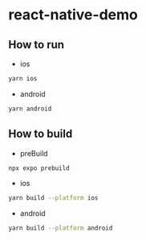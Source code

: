 # react-native-demo

## How to run

- ios

```bash
yarn ios
```

- android

```bash
yarn android
```

## How to  build

- preBuild

```bash
npx expo prebuild
```

- ios

```bash
yarn build --platform ios
```

- android

```bash
yarn build --platform android
```
